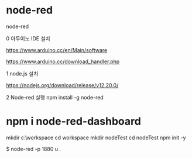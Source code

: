 # node-red
node-red


0 아두이노 IDE 설치

https://www.arduino.cc/en/Main/software

https://www.arduino.cc/download_handler.php



1 node.js 설치

https://nodejs.org/download/release/v12.20.0/


2 Node-red 실행
npm install -g node-red
# npm i node-red-dashboard

mkdir c:\workspace
cd workspace
mkdir nodeTest
cd nodeTest
npm init -y


$ node-red  -p 1880 u  .




